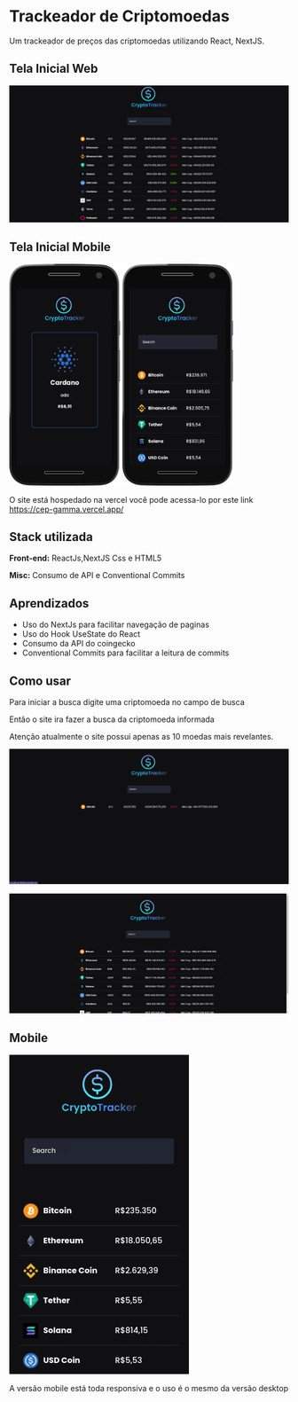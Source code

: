 # Trackeador de Criptomoedas

Um trackeador de preços das criptomoedas utilizando React, NextJS.

## Tela Inicial Web

![Screenshot](./readme/img/web.png)

## Tela Inicial Mobile

<img src="./readme/img/mobile1.png" width="200" height="400" />
<img src="./readme/img/mobile2.png" width="200" height="400" />

O site está hospedado na vercel você pode acessa-lo por este link https://cep-gamma.vercel.app/

## Stack utilizada

**Front-end:** ReactJs,NextJS Css e HTML5

**Misc:** Consumo de API e Conventional Commits

## Aprendizados

- Uso do NextJs para facilitar navegação de paginas
- Uso do Hook UseState do React
- Consumo da API do coingecko
- Conventional Commits para facilitar a leitura de commits

## Como usar

Para iniciar a busca digite uma criptomoeda no campo de busca

Então o site ira fazer a busca da criptomoeda informada

Atenção atualmente o site possui apenas as 10 moedas mais revelantes.

![Screenshot](./readme/img/web2.png)

![Screenshot](./readme/img/animate.gif)

## Mobile

![Screenshot](./readme/img/animate2.gif)

A versão mobile está toda responsiva e o uso é o mesmo da versão desktop
